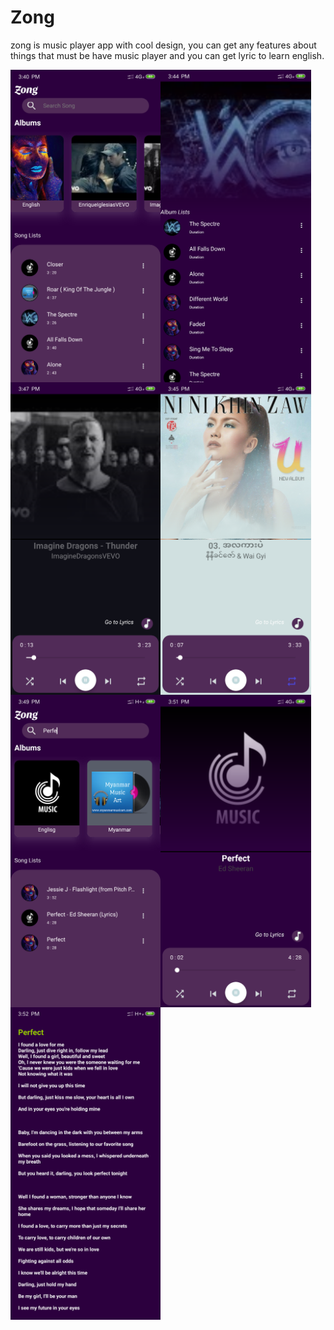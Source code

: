 # Zong
zong is music player app with cool design, you can get any features about things that must be have music player and you can get lyric to learn english.

<img src="Screenshots/zong_1.png" style="max-width:100%;" height=500 align="left">
<img src="Screenshots/zong_2.png" style="max-width:100%;" height=500 align="left">
<img src="Screenshots/zong_3.png" style="max-width:100%;" height=500 align="middle">

<img src="Screenshots/zong_4.png" style="max-width:100%;" height=500 align="left">
<img src="Screenshots/zong_5.png" style="max-width:100%;" height=500 align="left">
<img src="Screenshots/zong_6.png" style="max-width:100%;" height=500 align="middle">

<img src="Screenshots/zong_7.png" style="max-width:100%;" height=500 align="left">



